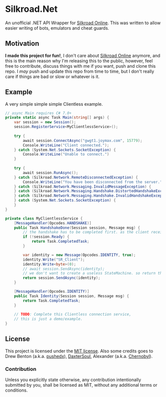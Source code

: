 ﻿# Silkroad.Net
An unofficial .NET API Wrapper for [Silkroad Online]. This was written to allow easier writing of bots, emulators and cheat guards.

[Silkroad Online]: https://www.silkroadonline.net/

## Motivation
**I made this project for fun!**, I don't care about [Silkroad Online] anymore, and this is the main reason why I'm releasing this to
the public, however, feel free to contribute, discuss things with me if you want, push and clone this repo.
I _may_ push and update this repo from time to time, but I don't really care if things are bad or slow or whatever is it.

## Example
A very simple simple simple Clientless example.
```c#
// async Main requires C# 7.0+
private static async Task Main(string[] args) {
    var session = new Session();
    session.RegisterService<MyClientlessService>();
	
    try {
        await session.ConnectAsync("gwgt1.joymax.com", 15779);
        Console.WriteLine("Client connected.");
    } catch (System.Net.Sockets.SocketException) {
        Console.WriteLine("Unable to connect.")
    } 
	
    try {
        await session.RunAsync();
    } catch (Silkroad.Network.RemoteDisconnectedException) {
        Console.WriteLine("You have been disconnected from the server.");
    } catch (Silkroad.Network.Messaging.InvalidMessageException) {
    } catch (Silkroad.Network.Messaging.Handshake.DistortedHandshakeException) {
    } catch (Silkroad.Network.Messaging.Handshake.InvalidHandshakeException) {
    } catch (System.Net.Sockets.SocketException) {
    }
}

private class MyClientlessService {
    [MessageHandler(Opcodes.HANDSHAKE)]
    public Task HandshakeDone(Session session, Message msg) {
        // the handshake has to be completed first. as the client receive 2 HANDSHAKE messages. 
        if (!session.Ready) {
            return Task.CompletedTask;
        }

        var identity = new Message(Opcodes.IDENTITY, true);
        identity.Write("SR_Client");
        identity.Write<byte>(0);
        // await session.SendAsync(identity);
        // we don't want to create a useless StateMachine. so return the send Task and don't await it.
        return session.SendAsync(identity);
    }

    [MessageHandler(Opcodes.IDENTITY)]
    public Task Identity(Session session, Message msg) {
        return Task.CompletedTask;
    }
	
    // TODO: Complete this Clientless connection service,
    // this is just a demo/example.
}
``` 

## License
This project is licensed under the [MIT license].
Also some credits goes to Drew Benton (a.k.a. [pushedx]), [DaxterSoul], Alexander (a.k.a. [Chernobyl]).

[MIT license]: LICENSE
[pushedx]: https://www.elitepvpers.com/forum/members/900141-pushedx.html
[DaxterSoul]: https://github.com/DummkopfOfHachtenduden
[Chernobyl]: https://gitlab.com/Chernobyl_

### Contribution
Unless you explicitly state otherwise, any contribution intentionally submitted
by you, shall be licensed as MIT, without any additional terms or conditions.
